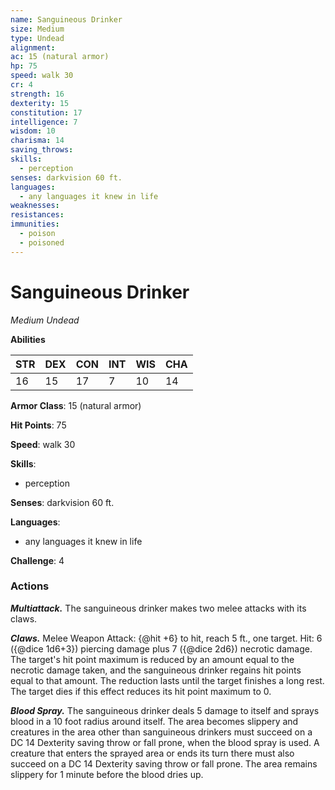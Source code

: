 ```yaml
---
name: Sanguineous Drinker
size: Medium
type: Undead
alignment: 
ac: 15 (natural armor)
hp: 75
speed: walk 30
cr: 4
strength: 16
dexterity: 15
constitution: 17
intelligence: 7
wisdom: 10
charisma: 14
saving_throws:
skills:
  - perception
senses: darkvision 60 ft.
languages:
  - any languages it knew in life
weaknesses:
resistances:
immunities:
  - poison
  - poisoned
---
```


# Sanguineous Drinker

*Medium Undead*

**Abilities**

| STR | DEX | CON | INT | WIS | CHA |
| --- | --- | --- | --- | --- | --- |
| 16 | 15 | 17 | 7 | 10 | 14 |

**Armor Class**: 15 (natural armor)

**Hit Points**: 75

**Speed**: walk 30

**Skills**:
  - perception

**Senses**: darkvision 60 ft.

**Languages**:
  - any languages it knew in life

**Challenge**: 4

### Actions
***Multiattack.*** The sanguineous drinker makes two melee attacks with its claws.

***Claws.*** Melee Weapon Attack: {@hit +6} to hit, reach 5 ft., one target. Hit: 6 ({@dice 1d6+3}) piercing damage plus 7 ({@dice 2d6}) necrotic damage. The target's hit point maximum is reduced by an amount equal to the necrotic damage taken, and the sanguineous drinker regains hit points equal to that amount. The reduction lasts until the target finishes a long rest. The target dies if this effect reduces its hit point maximum to 0.

***Blood Spray.*** The sanguineous drinker deals 5 damage to itself and sprays blood in a 10 foot radius around itself. The area becomes slippery and creatures in the area other than sanguineous drinkers must succeed on a DC 14 Dexterity saving throw or fall prone, when the blood spray is used. A creature that enters the sprayed area or ends its turn there must also succeed on a DC 14 Dexterity saving throw or fall prone. The area remains slippery for 1 minute before the blood dries up.

